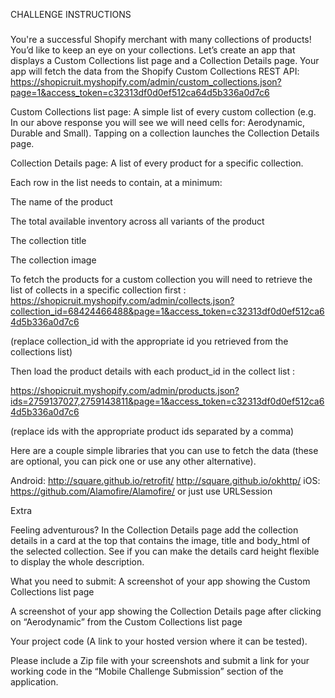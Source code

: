 CHALLENGE INSTRUCTIONS
###

You're a successful Shopify merchant with many collections of products! You’d like to keep an eye on your collections. Let’s create an app that displays a Custom Collections list page and a Collection Details page. Your app will fetch the data from the Shopify Custom Collections REST API: https://shopicruit.myshopify.com/admin/custom_collections.json?page=1&access_token=c32313df0d0ef512ca64d5b336a0d7c6

Custom Collections list page: A simple list of every custom collection (e.g. In our above response you will see we will need cells for: Aerodynamic, Durable and Small). Tapping on a collection launches the Collection Details page.

Collection Details page: A list of every product for a specific collection.

Each row in the list needs to contain, at a minimum:

The name of the product

The total available inventory across all variants of the product

The collection title

The collection image

To fetch the products for a custom collection you will need to retrieve the list of collects in a specific collection first : https://shopicruit.myshopify.com/admin/collects.json?collection_id=68424466488&page=1&access_token=c32313df0d0ef512ca64d5b336a0d7c6

(replace collection_id with the appropriate id you retrieved from the collections list)

Then load the product details with each product_id in the collect list :

https://shopicruit.myshopify.com/admin/products.json?ids=2759137027,2759143811&page=1&access_token=c32313df0d0ef512ca64d5b336a0d7c6

(replace ids with the appropriate product ids separated by a comma)

Here are a couple simple libraries that you can use to fetch the data (these are optional, you can pick one or use any other alternative).

Android: http://square.github.io/retrofit/ http://square.github.io/okhttp/ iOS: https://github.com/Alamofire/Alamofire/ or just use URLSession

Extra

Feeling adventurous? In the Collection Details page add the collection details in a card at the top that contains the image, title and body_html of the selected collection. See if you can make the details card height flexible to display the whole description.

What you need to submit: A screenshot of your app showing the Custom Collections list page

A screenshot of your app showing the Collection Details page after clicking on “Aerodynamic” from the Custom Collections list page

Your project code (A link to your hosted version where it can be tested).

Please include a Zip file with your screenshots and submit a link for your working code in the “Mobile Challenge Submission” section of the application.
